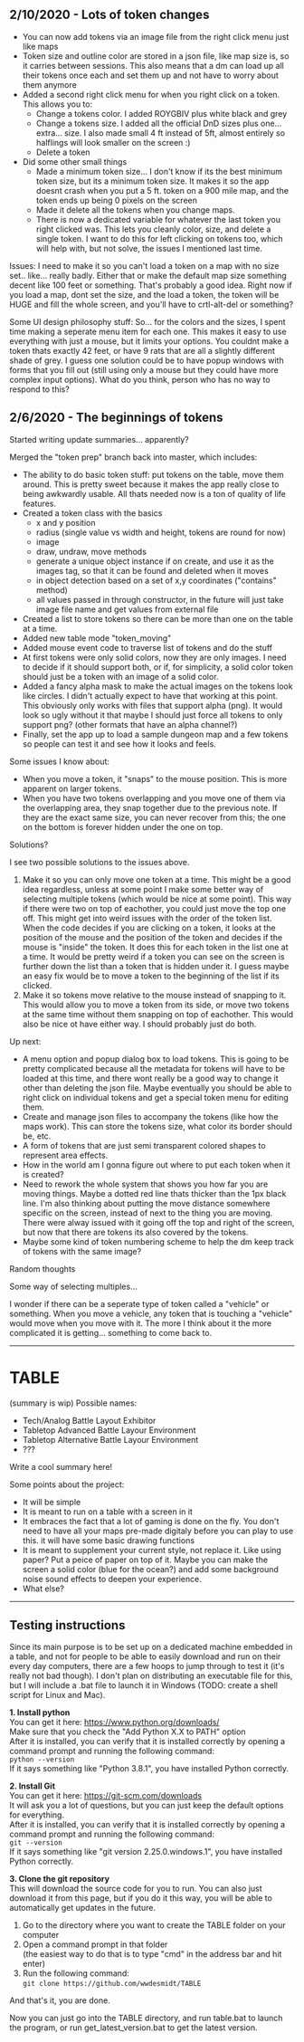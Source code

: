 ## 2/10/2020 - Lots of token changes

- You can now add tokens via an image file from the right click menu just like maps
- Token size and outline color are stored in a json file, like map size is, so it carries between sessions. This also means that a dm can load up all their tokens once each and set them up and not have to worry about them anymore
- Added a second right click menu for when you right click on a token. This allows you to:
    - Change a tokens color. I added ROYGBIV plus white black and grey
    - Change a tokens size. I added all the official DnD sizes plus one... extra... size. I also made small 4 ft instead of 5ft, almost entirely so halflings will look smaller on the screen :)
    - Delete a token
- Did some other small things
    - Made a minimum token size... I don't know if its the best minimum token size, but its a minimum token size. It makes it so the app doesnt crash when you put a 5 ft. token on a 900 mile map, and the token ends up being 0 pixels on the screen
    - Made it delete all the tokens when you change maps.
    - There is now a dedicated variable for whatever the last token you right clicked was. This lets you cleanly color, size, and delete a single token. I want to do this for left clicking on tokens too, which will help with, but not solve, the issues I mentioned last time.
    
Issues:
I need to make it so you can't load a token on a map with no size set.. like... really badly. Either that or make the default map size something decent like 100 feet or something. That's probably a good idea. Right now if you load a map, dont set the size, and the load a token, the token will be HUGE and fill the whole screen, and you'll have to crtl-alt-del or something?

Some UI design philosophy stuff:
So... for the colors and the sizes, I spent time making a seperate menu item for each one. This makes it easy to use everything with just a mouse, but it limits your options. You couldnt make a token thats exactly 42 feet, or have 9 rats that are all a slightly different shade of grey. I guess one solution could be to have popup windows with forms that you fill out (still using only a mouse but they could have more complex input options). What do you think, person who has no way to respond to this?

## 2/6/2020 - The beginnings of tokens

Started writing update summaries... apparently?

Merged the "token prep" branch back into master, which includes:
- The ability to do basic token stuff: put tokens on the table, move them around. This is pretty sweet because it makes the app really close to being awkwardly usable. All thats needed now is a ton of quality of life features.
- Created a token class with the basics
    - x and y position
    - radius (single value vs width and height, tokens are round for now)
    - image
    - draw, undraw, move methods
    - generate a unique object instance if on create, and use it as the images tag, so that it can be found and deleted when it moves
    - in object detection based on a set of x,y coordinates ("contains" method)
    - all values passed in through constructor, in the future will just take image file name and get values from external file
- Created a list to store tokens so there can be more than one on the table at a time.
- Added new table mode "token_moving"
- Added mouse event code to traverse list of tokens and do the stuff
- At first tokens were only solid colors, now they are only images. I need to decide if it should support both, or if, for simplicity, a solid color token should just be a token with an image of a solid color. 
- Added a fancy alpha mask to make the actual images on the tokens look like circles. I didn't actually expect to have that working at this point. This obviously only works with files that support alpha (png). It would look so ugly without it that maybe I should just force all tokens to only support png? (other formats that have an alpha channel?)
- Finally, set the app up to load a sample dungeon map and a few tokens so people can test it and see how it looks and feels.

Some issues I know about:
- When you move a token, it "snaps" to the mouse position. This is more apparent on larger tokens.
- When you have two tokens overlapping and you move one of them via the overlapping area, they snap together due to the previous note. If they are the exact same size, you can never recover from this; the one on the bottom is forever hidden under the one on top.

Solutions?

I see two possible solutions to the issues above. 
1. Make it so you can only move one token at a time. This might be a good idea regardless, unless at some point I make some better way of selecting multiple tokens (which would be nice at some point). This way if there were two on top of eachother, you could just move the top one off. This might get into weird issues with the order of the token list. When the code decides if you are clicking on a token, it looks at the position of the mouse and the position of the token and decides if the mouse is "inside" the token. It does this for each token in the list one at a time. It would be pretty weird if a token you can see on the screen is further down the list than a token that is hidden under it. I guess maybe an easy fix would be to move a token to the beginning of the list if its clicked.
2. Make it so tokens move relative to the mouse instead of snapping to it. This would allow you to move a token from its side, or move two tokens at the same time without them snapping on top of eachother. This would also be nice ot have either way. I should probably just do both.

Up next:
- A menu option and popup dialog box to load tokens. This is going to be pretty complicated because all the metadata for tokens will have to be loaded at this time, and there wont really be a good way to change it other than deleting the json file. Maybe eventually you should be able to right click on individual tokens and get a special token menu for editing them.
- Create and manage json files to accompany the tokens (like how the maps work). This can store the tokens size, what color its border should be, etc.
- A form of tokens that are just semi transparent colored shapes to represent area effects.
- How in the world am I gonna figure out where to put each token when it is created?
- Need to rework the whole system that shows you how far you are moving things. Maybe a dotted red line thats thicker than the 1px black line. I'm also thinking about putting the move distance somewhere specific on the screen, instead of next to the thing you are moving. There were alway issued with it going off the top and right of the screen, but now that there are tokens its also covered by the tokens. 
- Maybe some kind of token numbering scheme to help the dm keep track of tokens with the same image?

Random thoughts

Some way of selecting multiples...

I wonder if there can be a seperate type of token called a "vehicle" or something. When you move a vehicle, any token that is touching a "vehicle" would move when you move with it. The more I think about it the more complicated it is getting... something to come back to.

---

# TABLE
(summary is wip)
Possible names:
- Tech/Analog Battle Layout Exhibitor
- Tabletop Advanced Battle Layour Environment
- Tabletop Alternative Battle Layour Environment
- ???

Write a cool summary here!

Some points about the project:
- It will be simple
- It is meant to run on a table with a screen in it
- It embraces the fact that a lot of gaming is done on the fly. You don't need to have all your maps pre-made digitaly before you can play to use this. it will have some basic drawing functions
- It is meant to supplement your current style, not replace it. Like using paper? Put a peice of paper on top of it. Maybe you can make the screen a solid color (blue for the ocean?) and add some background noise sound effects to deepen your experience. 
- What else?

---

## Testing instructions

 Since its main purpose is to be set up on a dedicated machine embedded in a table, and not for people to be able to easily download and run on their every day computers, there are a few hoops to jump through to test it (it's really not bad though). I don't plan on distributing an executable file for this, but I will include a .bat file to launch it in Windows (TODO: create a shell script for Linux and Mac).

**1. Install python**  
You can get it here: https://www.python.org/downloads/  
Make sure that you check the "Add Python X.X to PATH" option  
After it is installed, you can verify that it is installed correctly by opening a command prompt and running the following command:  
`python --version`  
If it says something like "Python 3.8.1", you have installed Python correctly.   

**2. Install Git**  
You can get it here: https://git-scm.com/downloads  
It will ask you a lot of questions, but you can just keep the default options for everything.  
After it is installed, you can verify that it is installed correctly by opening a command prompt and running the following command:  
`git --version`  
If it says something like "git version 2.25.0.windows.1", you have installed Python correctly.   

**3. Clone the git repository**  
This will download the source code for you to run. You can also just download it from this page, but if you do it this way, you will be able to automatically get updates in the future.
  1. Go to the directory where you want to create the TABLE folder on your computer
  2. Open a command prompt in that folder  
  (the easiest way to do that is to type "cmd" in the address bar and hit enter)
  3. Run the following command:  
  `git clone https://github.com/wwdesmidt/TABLE`
  
And that's it, you are done.

Now you can just go into the TABLE directory, and run table.bat to launch the program, or run get_latest_version.bat to get the latest version. 
